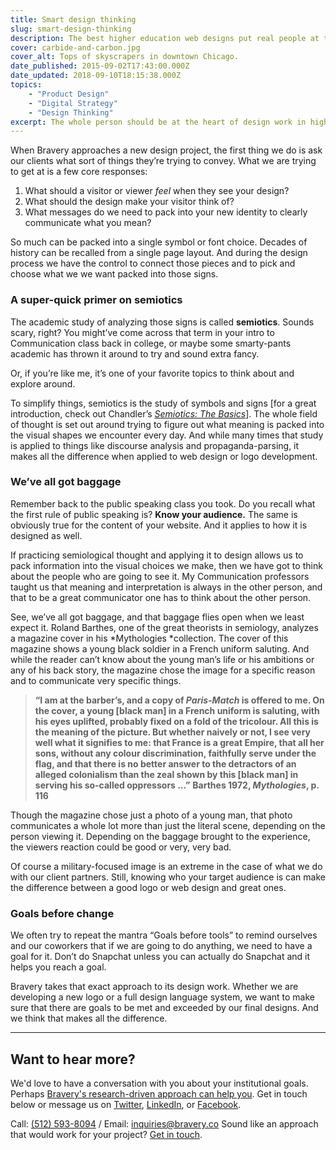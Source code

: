 ```yaml
---
title: Smart design thinking
slug: smart-design-thinking
description: The best higher education web designs put real people at the foundation.
cover: carbide-and-carbon.jpg
cover_alt: Tops of skyscrapers in downtown Chicago.
date_published: 2015-09-02T17:43:00.000Z
date_updated: 2018-09-10T18:15:38.000Z
topics:
    - "Product Design"
    - "Digital Strategy"
    - "Design Thinking"
excerpt: The whole person should be at the heart of design work in higher education... or anywhere.
---
```


When Bravery approaches a new design project, the first thing we do is ask our clients what sort of things they’re trying to convey. What we are trying to get at is a few core responses:

1. What should a visitor or viewer *feel* when they see your design?
2. What should the design make your visitor think of?
3. What messages do we need to pack into your new identity to clearly communicate what you mean?

So much can be packed into a single symbol or font choice. Decades of history can be recalled from a single page layout. And during the design process we have the control to connect those pieces and to pick and choose what we we want packed into those signs.

### A super-quick primer on semiotics

The academic study of analyzing those signs is called **semiotics**. Sounds scary, right? You might’ve come across that term in your intro to Communication class back in college, or maybe some smarty-pants academic has thrown it around to try and sound extra fancy.

Or, if you’re like me, it’s one of your favorite topics to think about and explore around.

To simplify things, semiotics is the study of symbols and signs [for a great introduction, check out Chandler’s [*Semiotics: The Basics*](http://www.amazon.com/Semiotics-Basics-Daniel-Chandler/dp/0415363756/)]. The whole field of thought is set out around trying to figure out what meaning is packed into the visual shapes we encounter every day. And while many times that study is applied to things like discourse analysis and propaganda-parsing, it makes all the difference when applied to web design or logo development.

### We’ve all got baggage

Remember back to the public speaking class you took. Do you recall what the first rule of public speaking is? ****Know your audience.**** The same is obviously true for the content of your website. And it applies to how it is designed as well.

If practicing semiological thought and applying it to design allows us to pack information into the visual choices we make, then we have got to think about the people who are going to see it. My Communication professors taught us that meaning and interpretation is always in the other person, and that to be a great communicator one has to think about the other person.

See, we’ve all got baggage, and that baggage flies open when we least expect it. Roland Barthes, one of the great theorists in semiology, analyzes a magazine cover in his *Mythologies *collection. The cover of this magazine shows a young black soldier in a French uniform saluting. And while the reader can’t know about the young man’s life or his ambitions or any of his back story, the magazine chose the image for a specific reason and to communicate very specific things.

> **“I am at the barber’s, and a copy of *Paris-Match* is offered to me. On the cover, a young [black man] in a French uniform is saluting, with his eyes uplifted, probably fixed on a fold of the tricolour. All this is the meaning of the picture. But whether naively or not, I see very well what it signifies to me: that France is a great Empire, that all her sons, without any colour discrimination, faithfully serve under the flag, and that there is no better answer to the detractors of an alleged colonialism than the zeal shown by this [black man] in serving his so-called oppressors …”**
> ****Barthes 1972, *Mythologies*, p. 116****

Though the magazine chose just a photo of a young man, that photo communicates a whole lot more than just the literal scene, depending on the person viewing it. Depending on the baggage brought to the experience, the viewers reaction could be good or very, very bad.

Of course a military-focused image is an extreme in the case of what we do with our client partners. Still, knowing who your target audience is can make the difference between a good logo or web design and great ones.

### Goals before change

We often try to repeat the mantra “Goals before tools” to remind ourselves and our coworkers that if we are going to do anything, we need to have a goal for it. Don’t do Snapchat unless you can actually do Snapchat and it helps you reach a goal.

Bravery takes that exact approach to its design work. Whether we are developing a new logo or a full design language system, we want to make sure that there are goals to be met and exceeded by our final designs. And we think that makes all the difference.

---

## Want to hear more?

We'd love to have a conversation with you about your institutional goals. Perhaps [Bravery's research-driven approach can help you](/services/?utm_source=insight). Get in touch below or message us on [Twitter](https://twitter.com/braverymedia), [LinkedIn](https://www.linkedin.com/company/bravery-media), or [Facebook](https://www.facebook.com/braverymedia/).

Call: [(512) 593-8094](tel:+15125938094)‬ / Email: [inquiries@bravery.co](mailto:inquiries@bravery.co)
Sound like an approach that would work for your project? [Get in touch](https://bravery.co).

